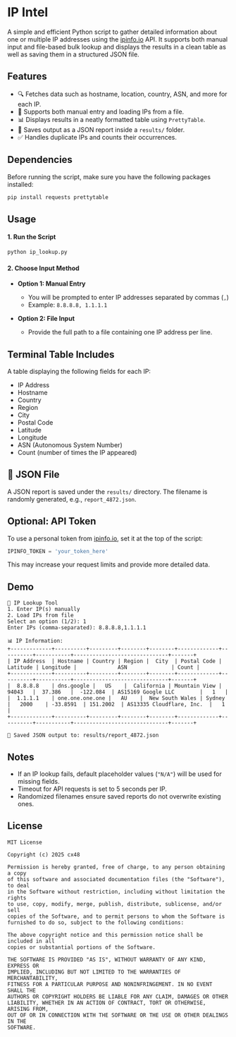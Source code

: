 # IP Intel

A simple and efficient Python script to gather detailed information about one or multiple IP addresses using the [ipinfo.io](https://ipinfo.io/) API. It supports both manual input and file-based bulk lookup and displays the results in a clean table as well as saving them in a structured JSON file.

## Features

- 🔍 Fetches data such as hostname, location, country, ASN, and more for each IP.
- 📂 Supports both manual entry and loading IPs from a file.
- 📊 Displays results in a neatly formatted table using `PrettyTable`.
- 💾 Saves output as a JSON report inside a `results/` folder.
- ✅ Handles duplicate IPs and counts their occurrences.

## Dependencies

Before running the script, make sure you have the following packages installed:

```bash
pip install requests prettytable
```

## Usage

#### 1. Run the Script

```bash
python ip_lookup.py
```

#### 2. Choose Input Method

- **Option 1: Manual Entry**
  - You will be prompted to enter IP addresses separated by commas (`,`)
  - Example: `8.8.8.8, 1.1.1.1`

- **Option 2: File Input**
  - Provide the full path to a file containing one IP address per line.

## Terminal Table Includes

A table displaying the following fields for each IP:

- IP Address  
- Hostname  
- Country  
- Region  
- City  
- Postal Code  
- Latitude  
- Longitude  
- ASN (Autonomous System Number)  
- Count (number of times the IP appeared)

## 🧾 JSON File

A JSON report is saved under the `results/` directory. The filename is randomly generated, e.g., `report_4872.json`.

## Optional: API Token

To use a personal token from [ipinfo.io](https://ipinfo.io/account/token), set it at the top of the script:

```python
IPINFO_TOKEN = 'your_token_here'
```

This may increase your request limits and provide more detailed data.

## Demo

```
📌 IP Lookup Tool
1. Enter IP(s) manually
2. Load IPs from file
Select an option (1/2): 1
Enter IPs (comma-separated): 8.8.8.8,1.1.1.1

📊 IP Information:
+-------------+----------+---------+--------+--------+-------------+----------+-----------+------------------------------+-------+
| IP Address  | Hostname | Country | Region |  City  | Postal Code | Latitude | Longitude |             ASN              | Count |
+-------------+----------+---------+--------+--------+-------------+----------+-----------+------------------------------+-------+
|  8.8.8.8    | dns.google |   US    |  California | Mountain View |   94043   |  37.386   |  -122.084  | AS15169 Google LLC        |   1   |
|  1.1.1.1    | one.one.one.one |   AU    |  New South Wales | Sydney |   2000    | -33.8591  | 151.2002  | AS13335 Cloudflare, Inc.  |   1   |
+-------------+----------+---------+--------+--------+-------------+----------+-----------+------------------------------+-------+

💾 Saved JSON output to: results/report_4872.json
```

## Notes

- If an IP lookup fails, default placeholder values (`"N/A"`) will be used for missing fields.
- Timeout for API requests is set to 5 seconds per IP.
- Randomized filenames ensure saved reports do not overwrite existing ones.

## License

```
MIT License

Copyright (c) 2025 cx48

Permission is hereby granted, free of charge, to any person obtaining a copy
of this software and associated documentation files (the "Software"), to deal
in the Software without restriction, including without limitation the rights
to use, copy, modify, merge, publish, distribute, sublicense, and/or sell
copies of the Software, and to permit persons to whom the Software is
furnished to do so, subject to the following conditions:

The above copyright notice and this permission notice shall be included in all
copies or substantial portions of the Software.

THE SOFTWARE IS PROVIDED "AS IS", WITHOUT WARRANTY OF ANY KIND, EXPRESS OR
IMPLIED, INCLUDING BUT NOT LIMITED TO THE WARRANTIES OF MERCHANTABILITY,
FITNESS FOR A PARTICULAR PURPOSE AND NONINFRINGEMENT. IN NO EVENT SHALL THE
AUTHORS OR COPYRIGHT HOLDERS BE LIABLE FOR ANY CLAIM, DAMAGES OR OTHER
LIABILITY, WHETHER IN AN ACTION OF CONTRACT, TORT OR OTHERWISE, ARISING FROM,
OUT OF OR IN CONNECTION WITH THE SOFTWARE OR THE USE OR OTHER DEALINGS IN THE
SOFTWARE.
```
